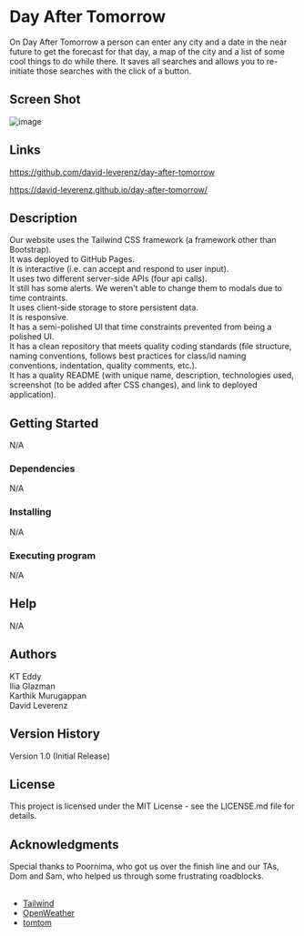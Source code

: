 # Day After Tomorrow
On Day After Tomorrow a person can enter any city and a date in the near future to get the forecast for that day, a map of the city and a list of some cool things to do while there.  It saves all searches and allows you to re-initiate those searches with the click of a button.<br>
## Screen Shot
![image](https://github.com/david-leverenz/day-after-tomorrow/assets/131185593/d954949f-d682-4696-bb3c-f80501cc7994)

## Links
https://github.com/david-leverenz/day-after-tomorrow

https://david-leverenz.github.io/day-after-tomorrow/

## Description
Our website uses the Tailwind CSS framework (a framework other than Bootstrap).<br>
It was deployed to GitHub Pages.<br>
It is interactive (i.e. can accept and respond to user input).<br>
It uses two different server-side APIs (four api calls).<br>
It still has some alerts.  We weren't able to change them to modals due to time contraints.<br>
It uses client-side storage to store persistent data.<br>
It is responsive.<br>
It has a semi-polished UI that time constraints prevented from being a polished UI.<br>
It has a clean repository that meets quality coding standards (file structure, naming conventions, follows best practices for class/id naming conventions, indentation, quality comments, etc.).<br>
It has a quality README (with unique name, description, technologies used, screenshot (to be added after CSS changes), and link to deployed application).<br>
## Getting Started
N/A<br>
### Dependencies
N/A<br>
### Installing
N/A<br>
### Executing program
N/A<br>
## Help
N/A<br>
## Authors
KT Eddy<br>
Ilia Glazman<br>
Karthik Murugappan<br>
David Leverenz<br>
## Version History
Version 1.0 (Initial Release)<br>
## License
This project is licensed under the MIT License - see the LICENSE.md file for details.<br>
## Acknowledgments
Special thanks to Poornima, who got us over the finish line and our TAs, Dom and Sam,
 who helped us through some frustrating roadblocks.<br><br>
* [Tailwind](https://tailwindcss.com/)
* [OpenWeather](https://openweathermap.org/api)
* [tomtom](https://www.tomtom.com/)
